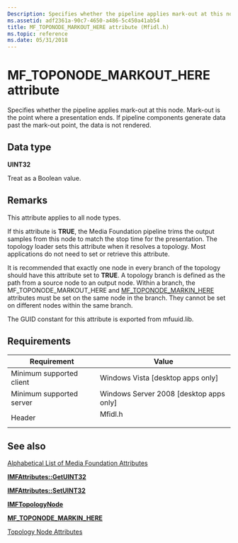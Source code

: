 ```yaml
---
Description: Specifies whether the pipeline applies mark-out at this node. Mark-out is the point where a presentation ends. If pipeline components generate data past the mark-out point, the data is not rendered.
ms.assetid: adf2361a-90c7-4650-a486-5c450a41ab54
title: MF_TOPONODE_MARKOUT_HERE attribute (Mfidl.h)
ms.topic: reference
ms.date: 05/31/2018
---
```


# MF\_TOPONODE\_MARKOUT\_HERE attribute

Specifies whether the pipeline applies mark-out at this node. Mark-out is the point where a presentation ends. If pipeline components generate data past the mark-out point, the data is not rendered.

## Data type

**UINT32**

Treat as a Boolean value.

## Remarks

This attribute applies to all node types.

If this attribute is **TRUE**, the Media Foundation pipeline trims the output samples from this node to match the stop time for the presentation. The topology loader sets this attribute when it resolves a topology. Most applications do not need to set or retrieve this attribute.

It is recommended that exactly one node in every branch of the topology should have this attribute set to **TRUE**. A topology branch is defined as the path from a source node to an output node. Within a branch, the MF\_TOPONODE\_MARKOUT\_HERE and [MF\_TOPONODE\_MARKIN\_HERE](mf-toponode-markin-here-attribute.md) attributes must be set on the same node in the branch. They cannot be set on different nodes within the same branch.

The GUID constant for this attribute is exported from mfuuid.lib.

## Requirements



| Requirement | Value |
|-------------------------------------|------------------------------------------------------------------------------------|
| Minimum supported client<br/> | Windows Vista \[desktop apps only\]<br/>                                     |
| Minimum supported server<br/> | Windows Server 2008 \[desktop apps only\]<br/>                               |
| Header<br/>                   | <dl> <dt>Mfidl.h</dt> </dl> |



## See also

<dl> <dt>

[Alphabetical List of Media Foundation Attributes](alphabetical-list-of-media-foundation-attributes.md)
</dt> <dt>

[**IMFAttributes::GetUINT32**](/windows/desktop/api/mfobjects/nf-mfobjects-imfattributes-getuint32)
</dt> <dt>

[**IMFAttributes::SetUINT32**](/windows/desktop/api/mfobjects/nf-mfobjects-imfattributes-setuint32)
</dt> <dt>

[**IMFTopologyNode**](/windows/desktop/api/mfidl/nn-mfidl-imftopologynode)
</dt> <dt>

[**MF\_TOPONODE\_MARKIN\_HERE**](mf-toponode-markin-here-attribute.md)
</dt> <dt>

[Topology Node Attributes](topology-node-attributes.md)
</dt> </dl>

 

 




